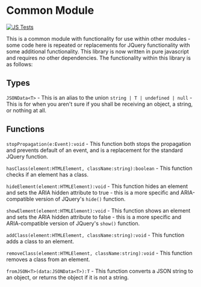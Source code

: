 # Common Module

[![JS Tests](https://github.com/droberts-ctrlo/common/actions/workflows/tests.yml/badge.svg)](https://github.com/droberts-ctrlo/common/actions/workflows/tests.yml)

This is a common module with functionality for use within other modules - some code here is repeated or replacements for JQuery functionality with some additional functionality. This library is now written in pure javascript and requires _no_ other dependencies. The functionality within this library is as follows:

## Types

`JSONData<T>` - This is an alias to the union `string | T | undefined | null` - This is for when you aren't sure if you
shall be receiving an object, a string, or nothing at all.

## Functions

`stopPropagation(e:Event):void` - This function both stops the propagation and prevents default of an
event, and is a replacement for the standard JQuery function.

`hasClass(element:HTMLElement, className:string):boolean` - This function checks if an element has a class.

`hideElement(element:HTMLElement):void` - This function hides an element and sets the ARIA hidden attribute to true - this is a more specific and ARIA-compatible version of JQuery's `hide()` function.

`showElement(element:HTMLElement):void` - This function shows an element and sets the ARIA hidden attribute to false - this is a more specific and ARIA-compatible version of JQuery's `show()` function.

`addClass(element:HTMLElement, className:string):void` - This function adds a class to an element.

`removeClass(element:HTMLElement, className:string):void` - This function removes a class from an element.

`fromJSON<T>(data:JSONData<T>):T` - This function converts a JSON string to an object, or returns the object if it is
not a string.
